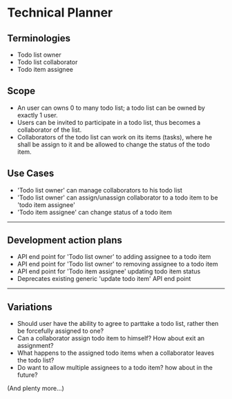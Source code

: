 # Technical Planner

## Terminologies

* Todo list owner
* Todo list collaborator
* Todo item assignee

## Scope

* An user can owns 0 to many todo list; a todo list can be owned by exactly 1 user.
* Users can be invited to participate in a todo list, thus becomes a collaborator of the list.
* Collaborators of the todo list can work on its items (tasks), where he shall be assign to it and be allowed to change the status of the todo item.

## Use Cases

* 'Todo list owner' can manage collaborators to his todo list
* 'Todo list owner' can assign/unassign collaborator to a todo item to be 'todo item assignee'
* 'Todo item assignee' can change status of a todo item

---

## Development action plans

* API end point for 'Todo list owner' to adding assignee to a todo item
* API end point for 'Todo list owner' to removing assignee to a todo item
* API end point for 'Todo item assignee' updating todo item status
* Deprecates existing generic 'update todo item' API end point

---

## Variations

* Should user have the ability to agree to parttake a todo list, rather then be forcefully assigned to one?
* Can a collaborator assign todo item to himself? How about exit an assignment?
* What happens to the assigned todo items when a collaborator leaves the todo list?
* Do want to allow multiple assignees to a todo item? how about in the future?

(And plenty more...)
